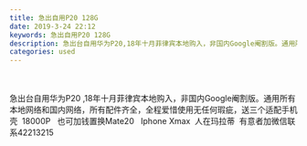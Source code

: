 ```yaml
---
title: 急出自用P20 128G
date: 2019-3-24 22:12
keywords: 急出自用P20 128G
description: 急出台自用华为P20,18年十月菲律宾本地购入，非国内Google阉割版。通用所有本地网络和国内网络，所有配件齐全，全程爱惜使用无任何瑕疵，送三个适配手机壳  18000P  也可加钱置换Mate20  IphoneXmax  人在玛拉蒂 
categories: used
---
```

<td class="t_f" id="postmessage_3299629">

<br/>
<br/>
急出台自用华为P20 ,18年十月菲律宾本地购入，非国内Google阉割版。通用所有本地网络和国内网络，所有配件齐全，全程爱惜使用无任何瑕疵，送三个适配手机壳  18000P   也可加钱置换Mate20   Iphone Xmax  人在玛拉蒂  有意者加微信联系42213215  <br/>
</td>
